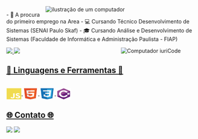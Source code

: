 

<img src="https://raw.githubusercontent.com/MicaelliMedeiros/micaellimedeiros/master/image/computer-illustration.png" alt="ilustração de um computador" min-width="400px" max-width="400px" width="400px" align="right">

<p align="left"> 
- 💼 A procura do primeiro emprego na Area 
- 💻 Cursando Técnico Desenvolvimento de Sistemas (SENAI Paulo Skaf)
- 🎓 Cursando Análise e Desenvolvimento de Sistemas (Faculdade de Informática e Administração Paulista - FIAP)
</p>

<div>
<a href="https://github.com/MateusPaladino-29">
<img loading="lazy" height="180em" src="https://github-readme-stats.vercel.app/api/top-langs/?username=MateusPaladino-29&layout=compact&langs_count=7&theme=dracula"/>
<img loading="lazy" height="180em" src="https://github-readme-stats.vercel.app/api?username=MateusPaladino-29&show_icons=true&theme=dracula&include_all_commits=true&count_private=true"/>
<img src="https://raw.githubusercontent.com/MicaelliMedeiros/micaellimedeiros/master/image/computer-illustration.png" min-width="200px" max-width="200px" width="200px" align="right" alt="Computador iuriCode">
</div>

<div>
   <h2>🔧 Linguagens e Ferramentas 🔧</h2>
<div style="display: inline_block"><br>
  <img align="center" alt="Js" height="30" width="40" src="https://raw.githubusercontent.com/devicons/devicon/master/icons/javascript/javascript-plain.svg">
  <img align="center" alt="HTML" height="30" width="40" src="https://raw.githubusercontent.com/devicons/devicon/master/icons/html5/html5-original.svg">
  <img align="center" alt="CSS" height="30" width="40" src="https://raw.githubusercontent.com/devicons/devicon/master/icons/css3/css3-original.svg">
  <img align="center" alt="Csharp" height="30" width="40" src="https://raw.githubusercontent.com/devicons/devicon/master/icons/csharp/csharp-original.svg">
</div>
  </div>
  
<div> 
   <h2>🌐 Contato 🌐</h2> 
  <a href="https://www.linkedin.com/in/mateus-teixeira-7350a8276/" target="_blank"><img src="https://img.shields.io/badge/-LinkedIn-%230077B5?style=for-the-badge&logo=linkedin&logoColor=white" target="_blank"></a> 
    <a href="https://www.instagram.com/Mateus_Paladino06/" target="_blank"><img src="https://img.shields.io/badge/-Instagram-%23E4405F?style=for-the-badge&logo=instagram&logoColor=white" target="_blank"></a>
</div>

